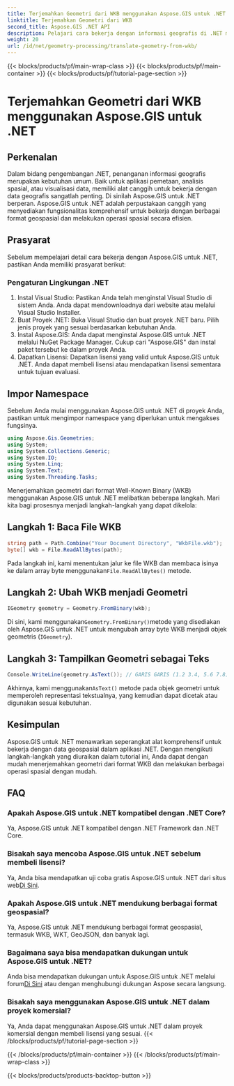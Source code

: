 ```yaml
---
title: Terjemahkan Geometri dari WKB menggunakan Aspose.GIS untuk .NET
linktitle: Terjemahkan Geometri dari WKB
second_title: Aspose.GIS .NET API
description: Pelajari cara bekerja dengan informasi geografis di .NET menggunakan Aspose.GIS untuk .NET. Terjemahkan geometri dari format WKB dengan mudah dengan panduan langkah demi langkah.
weight: 20
url: /id/net/geometry-processing/translate-geometry-from-wkb/
---
```


{{< blocks/products/pf/main-wrap-class >}}
{{< blocks/products/pf/main-container >}}
{{< blocks/products/pf/tutorial-page-section >}}

# Terjemahkan Geometri dari WKB menggunakan Aspose.GIS untuk .NET

## Perkenalan
Dalam bidang pengembangan .NET, penanganan informasi geografis merupakan kebutuhan umum. Baik untuk aplikasi pemetaan, analisis spasial, atau visualisasi data, memiliki alat canggih untuk bekerja dengan data geografis sangatlah penting. Di sinilah Aspose.GIS untuk .NET berperan. Aspose.GIS untuk .NET adalah perpustakaan canggih yang menyediakan fungsionalitas komprehensif untuk bekerja dengan berbagai format geospasial dan melakukan operasi spasial secara efisien.
## Prasyarat
Sebelum mempelajari detail cara bekerja dengan Aspose.GIS untuk .NET, pastikan Anda memiliki prasyarat berikut:
### Pengaturan Lingkungan .NET
1. Instal Visual Studio: Pastikan Anda telah menginstal Visual Studio di sistem Anda. Anda dapat mendownloadnya dari website atau melalui Visual Studio Installer.
2. Buat Proyek .NET: Buka Visual Studio dan buat proyek .NET baru. Pilih jenis proyek yang sesuai berdasarkan kebutuhan Anda.
3. Instal Aspose.GIS: Anda dapat menginstal Aspose.GIS untuk .NET melalui NuGet Package Manager. Cukup cari "Aspose.GIS" dan instal paket tersebut ke dalam proyek Anda.
4. Dapatkan Lisensi: Dapatkan lisensi yang valid untuk Aspose.GIS untuk .NET. Anda dapat membeli lisensi atau mendapatkan lisensi sementara untuk tujuan evaluasi.

## Impor Namespace
Sebelum Anda mulai menggunakan Aspose.GIS untuk .NET di proyek Anda, pastikan untuk mengimpor namespace yang diperlukan untuk mengakses fungsinya.

```csharp
using Aspose.Gis.Geometries;
using System;
using System.Collections.Generic;
using System.IO;
using System.Linq;
using System.Text;
using System.Threading.Tasks;
```

Menerjemahkan geometri dari format Well-Known Binary (WKB) menggunakan Aspose.GIS untuk .NET melibatkan beberapa langkah. Mari kita bagi prosesnya menjadi langkah-langkah yang dapat dikelola:
## Langkah 1: Baca File WKB
```csharp
string path = Path.Combine("Your Document Directory", "WkbFile.wkb");
byte[] wkb = File.ReadAllBytes(path);
```
 Pada langkah ini, kami menentukan jalur ke file WKB dan membaca isinya ke dalam array byte menggunakan`File.ReadAllBytes()` metode.
## Langkah 2: Ubah WKB menjadi Geometri
```csharp
IGeometry geometry = Geometry.FromBinary(wkb);
```
 Di sini, kami menggunakan`Geometry.FromBinary()`metode yang disediakan oleh Aspose.GIS untuk .NET untuk mengubah array byte WKB menjadi objek geometris (`IGeometry`).
## Langkah 3: Tampilkan Geometri sebagai Teks
```csharp
Console.WriteLine(geometry.AsText()); // GARIS GARIS (1.2 3.4, 5.6 7.8)
```
 Akhirnya, kami menggunakan`AsText()` metode pada objek geometri untuk memperoleh representasi tekstualnya, yang kemudian dapat dicetak atau digunakan sesuai kebutuhan.

## Kesimpulan
Aspose.GIS untuk .NET menawarkan seperangkat alat komprehensif untuk bekerja dengan data geospasial dalam aplikasi .NET. Dengan mengikuti langkah-langkah yang diuraikan dalam tutorial ini, Anda dapat dengan mudah menerjemahkan geometri dari format WKB dan melakukan berbagai operasi spasial dengan mudah.
## FAQ
### Apakah Aspose.GIS untuk .NET kompatibel dengan .NET Core?
Ya, Aspose.GIS untuk .NET kompatibel dengan .NET Framework dan .NET Core.
### Bisakah saya mencoba Aspose.GIS untuk .NET sebelum membeli lisensi?
 Ya, Anda bisa mendapatkan uji coba gratis Aspose.GIS untuk .NET dari situs web[Di Sini](https://purchase.aspose.com/buy).
### Apakah Aspose.GIS untuk .NET mendukung berbagai format geospasial?
Ya, Aspose.GIS untuk .NET mendukung berbagai format geospasial, termasuk WKB, WKT, GeoJSON, dan banyak lagi.
### Bagaimana saya bisa mendapatkan dukungan untuk Aspose.GIS untuk .NET?
Anda bisa mendapatkan dukungan untuk Aspose.GIS untuk .NET melalui forum[Di Sini](https://forum.aspose.com/c/gis/33) atau dengan menghubungi dukungan Aspose secara langsung.
### Bisakah saya menggunakan Aspose.GIS untuk .NET dalam proyek komersial?
Ya, Anda dapat menggunakan Aspose.GIS untuk .NET dalam proyek komersial dengan membeli lisensi yang sesuai.
{{< /blocks/products/pf/tutorial-page-section >}}

{{< /blocks/products/pf/main-container >}}
{{< /blocks/products/pf/main-wrap-class >}}

{{< blocks/products/products-backtop-button >}}
